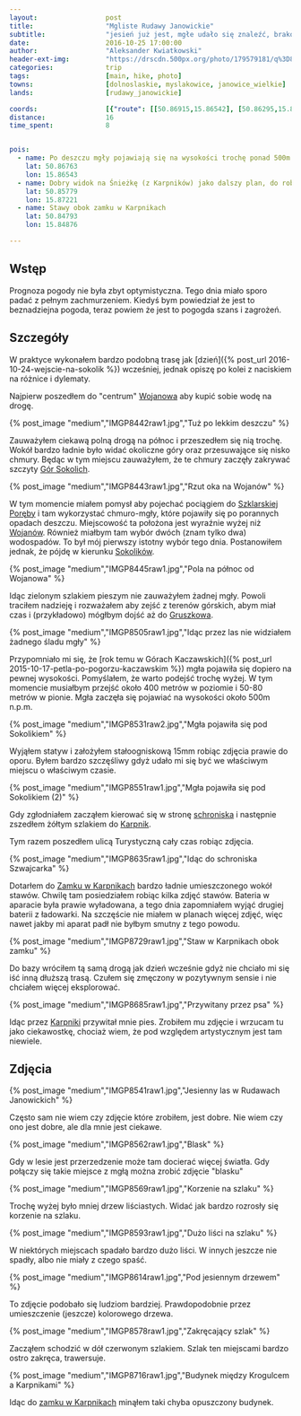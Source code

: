 ```yaml
---
layout:                 post
title:                  "Mgliste Rudawy Janowickie"
subtitle:               "jesień już jest, mgłe udało się znaleźć, brakowało tylko słońca"
date:                   2016-10-25 17:00:00
author:                 "Aleksander Kwiatkowski"
header-ext-img:         "https://drscdn.500px.org/photo/179579181/q%3D80_m%3D1500/f307716032b722891b7de92a81cf8fc0"
categories:             trip
tags:                   [main, hike, photo]
towns:                  [dolnoslaskie, myslakowice, janowice_wielkie]
lands:                  [rudawy_janowickie]

coords:                 [{"route": [[50.86915,15.86542], [50.86295,15.87301], [50.85225,15.86915], [50.84856,15.86237], [50.84827,15.84907], [50.84726,15.84816]], "type": "hike"}]
distance:               16
time_spent:             8


pois:
  - name: Po deszczu mgły pojawiają się na wysokości trochę ponad 500m n.p.m dlatego warto podejść pod Sokoliki
    lat: 50.86763
    lon: 15.86543
  - name: Dobry widok na Śnieżkę (z Karpników) jako dalszy plan, do robienia zdjęć
    lat: 50.85779
    lon: 15.87221
  - name: Stawy obok zamku w Karpnikach
    lat: 50.84793
    lon: 15.84876

---
```


[wiki-gory-sokole]: https://pl.wikipedia.org/wiki/G%C3%B3ry_Sokole
[wiki-zamek-karpniki]: https://pl.wikipedia.org/wiki/Zamek_w_Karpnikach
[wiki-palac-karpniki]: https://pl.wikipedia.org/wiki/Pa%C5%82ac_w_Karpnikach
[wiki-wojanow]: https://pl.wikipedia.org/wiki/Wojan%C3%B3w
[wiki-szklarska-poreba]: https://pl.wikipedia.org/wiki/Szklarska_Por%C4%99ba
[wiki-gruszkow]: https://pl.wikipedia.org/wiki/Gruszk%C3%B3w_(wojew%C3%B3dztwo_dolno%C5%9Bl%C4%85skie)
[wiki-szwajcarka]: https://pl.wikipedia.org/wiki/Schronisko_PTTK_%E2%80%9ESzwajcarka%E2%80%9D
[wiki-karpniki]: https://pl.wikipedia.org/wiki/Karpniki

Wstęp
-----

Prognoza pogody nie była zbyt optymistyczna. Tego dnia miało sporo padać z
pełnym zachmurzeniem. Kiedyś bym powiedział że jest to beznadziejna pogoda,
teraz powiem że jest to pogogda szans i zagrożeń.

Szczegóły
---------

W praktyce wykonałem bardzo podobną trasę jak
[dzień]({% post_url 2016-10-24-wejscie-na-sokolik %}) wcześniej, jednak
opiszę po kolei z naciskiem na różnice i dylematy.

Najpierw poszedłem do "centrum" [Wojanowa][wiki-wojanow] aby kupić sobie
wodę na drogę.

{% post_image "medium","IMGP8442raw1.jpg","Tuż po lekkim deszczu" %}

Zauważyłem ciekawą polną drogą na północ i przeszedłem
się nią trochę. Wokół
bardzo ładnie było widać okoliczne góry oraz przesuwające się nisko
chmury. Będąc w tym miejscu zauważyłem, że te chmury zaczęły zakrywać
szczyty [Gór Sokolich][wiki-gory-sokole].

{% post_image "medium","IMGP8443raw1.jpg","Rzut oka na Wojanów" %}

W tym momencie miałem pomysł aby pojechać pociągiem do
[Szklarskiej Poręby][wiki-szklarska-poreba] i tam wykorzystać chmuro-mgły,
które pojawiły się po porannych opadach deszczu. Miejscowość ta położona
jest wyraźnie wyżej niż [Wojanów][wiki-wojanow]. Również miałbym tam wybór
dwóch (znam tylko dwa) wodospadów. To był mój pierwszy istotny wybór tego dnia.
Postanowiłem jednak, że pójdę w kierunku [Sokolików][wiki-gory-sokole].

{% post_image "medium","IMGP8445raw1.jpg","Pola na północ od Wojanowa" %}

Idąc zielonym szlakiem pieszym nie zauważyłem żadnej mgły. Powoli traciłem
nadzieję i rozważałem aby zejść z terenów górskich, abym miał czas i
(przykładowo) mógłbym dojść aż do [Gruszkowa][wiki-gruszkow].

{% post_image "medium","IMGP8505raw1.jpg","Idąc przez las nie widziałem żadnego śladu mgły" %}

Przypomniało mi się, że
[rok temu w Górach Kaczawskich]({% post_url 2015-10-17-petla-po-pogorzu-kaczawskim %})
mgła pojawiła się dopiero na pewnej wysokości. Pomyślałem, że warto podejść
trochę wyżej. W tym momencie musiałbym przejść około
400 metrów w poziomie i 50-80 metrów
w pionie. Mgła zaczęła się pojawiać na wysokości około 500m n.p.m.

{% post_image "medium","IMGP8531raw2.jpg","Mgła pojawiła się pod Sokolikiem" %}

Wyjąłem statyw i założyłem stałoogniskową 15mm robiąc zdjęcia prawie do oporu.
Byłem bardzo szczęśliwy gdyż udało mi się być we właściwym miejscu o właściwym
czasie.

{% post_image "medium","IMGP8551raw1.jpg","Mgła pojawiła się pod Sokolikiem (2)" %}

Gdy zgłodniałem zacząłem kierować się w stronę [schroniska][wiki-szwajcarka]
i następnie zszedłem żółtym szlakiem do [Karpnik][wiki-karpniki].

Tym razem poszedłem ulicą Turystyczną cały czas robiąc zdjęcia.

{% post_image "medium","IMGP8635raw1.jpg","Idąc do schroniska Szwajcarka" %}

Dotarłem do [Zamku w Karpnikach][wiki-zamek-karpniki] bardzo ładnie umieszczonego
wokół stawów. Chwilę tam posiedziałem robiąc kilka zdjęć stawów. Bateria w
aparacie była prawie wyładowana, a tego dnia zapomniałem wyjąć drugiej baterii
z ładowarki. Na szczęście nie miałem w planach więcej zdjęć, więc nawet jakby mi
aparat padł nie byłbym smutny z tego powodu.

{% post_image "medium","IMGP8729raw1.jpg","Staw w Karpnikach obok zamku" %}

Do bazy wróciłem tą samą drogą jak dzień wcześnie gdyż nie chciało mi się iść
inną dłuższą trasą.
Czułem się zmęczony w pozytywnym sensie i nie chciałem więcej
eksplorować.

{% post_image "medium","IMGP8685raw1.jpg","Przywitany przez psa" %}

Idąc przez [Karpniki][wiki-karpniki] przywitał mnie pies. Zrobiłem mu zdjęcie i
wrzucam tu jako ciekawostkę, chociaż wiem, że pod względem artystycznym jest
tam niewiele.

Zdjęcia
-------

{% post_image "medium","IMGP8541raw1.jpg","Jesienny las w Rudawach Janowickich" %}

Często sam nie wiem czy zdjęcie które zrobiłem, jest dobre. Nie wiem czy ono jest
dobre, ale dla mnie jest ciekawe.

{% post_image "medium","IMGP8562raw1.jpg","Blask" %}

Gdy w lesie jest przerzedzenie może tam docierać więcej światła. Gdy połączy się
takie miejsce z mgłą można zrobić zdjęcie "blasku"

{% post_image "medium","IMGP8569raw1.jpg","Korzenie na szlaku" %}

Trochę wyżej było mniej drzew liściastych. Widać jak bardzo rozrosły się korzenie
na szlaku.

{% post_image "medium","IMGP8593raw1.jpg","Dużo liści na szlaku" %}

W niektórych miejscach spadało bardzo dużo liści. W innych jeszcze nie spadły,
albo nie miały z czego spaść.

{% post_image "medium","IMGP8614raw1.jpg","Pod jesiennym drzewem" %}
<!--
<div class='pixels-photo'>
  <p>
    <img src='https://drscdn.500px.org/photo/180894849/m%3D900/7912beb4e56f4d4373ee7a6f671cb46f' alt='Under autumn tree by Aleksander Kwiatkowski on 500px.com'>
  </p>
  <a href='https://500px.com/photo/180894849/under-autumn-tree-by-aleksander-kwiatkowski' alt='Under autumn tree by Aleksander Kwiatkowski on 500px.com'></a>
</div>
<script type='text/javascript' src='https://500px.com/embed.js'></script>
-->

To zdjęcie podobało się ludziom bardziej. Prawdopodobnie przez umieszczenie
(jeszcze) kolorowego drzewa.

{% post_image "medium","IMGP8578raw1.jpg","Zakręcający szlak" %}

Zacząłem schodzić w dół czerwonym szlakiem. Szlak ten miejscami bardzo ostro
zakręca, trawersuje.

{% post_image "medium","IMGP8716raw1.jpg","Budynek między Krogulcem a Karpnikami" %}

Idąc do [zamku w Karpnikach][wiki-zamek-karpniki] minąłem taki chyba opuszczony budynek.
